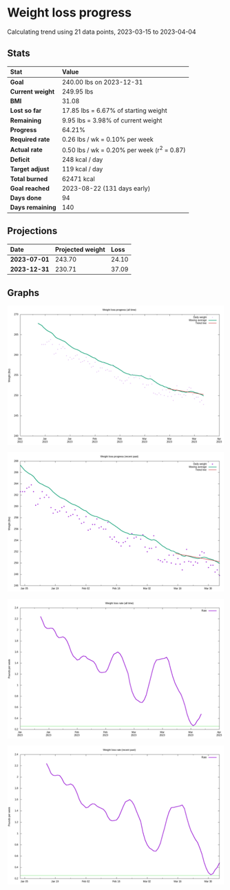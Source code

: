 # Weight loss progress

Calculating trend using 21 data points, 2023-03-15 to 2023-04-04

## Stats

Stat|Value
:-|:-
**Goal**|240.00 lbs on 2023-12-31
**Current weight**|249.95 lbs
**BMI**|31.08
**Lost so far**|17.85 lbs =  6.67% of starting weight
**Remaining**|9.95 lbs =  3.98% of current  weight
**Progress**|64.21%
**Required rate**|0.26 lbs / wk = 0.10% per week
**Actual rate**|0.50 lbs / wk = 0.20% per week  (r<sup>2</sup> = 0.87)
**Deficit**|248 kcal / day
**Target adjust**|119 kcal / day
**Total burned**|62471 kcal
**Goal reached**|2023-08-22 (131 days early)
**Days done**|94
**Days remaining**|140

## Projections

Date|Projected weight|Loss
:-|:-|:-
**2023-07-01**|243.70|24.10
**2023-12-31**|230.71|37.09

## Graphs

![](weight-graph-alltime.png)

![](weight-graph-recent.png)

![](rate-graph-alltime.png)

![](rate-graph-recent.png)

